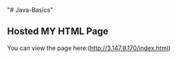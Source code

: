"# Java-Basics" 

## Hosted MY HTML Page

You can view the  page here:(http://3.147.8.170/index.html)





